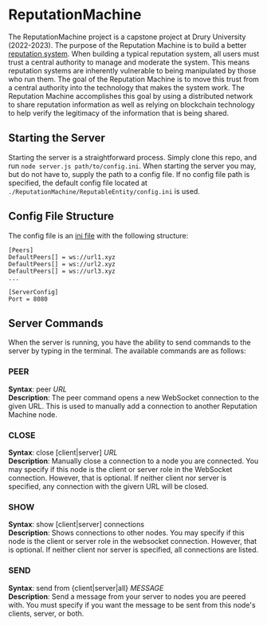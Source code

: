 # ReputationMachine

The ReputationMachine project is a capstone project at Drury University (2022-2023). The purpose of the Reputation Machine is to build a better [reputation system](https://en.wikipedia.org/wiki/Reputation_system#:~:text=Reputation%20systems%20are%20programs%20or,to%20build%20trust%20through%20reputation). When building a typical reputation system, all users must trust a central authority to manage and moderate the system. This means reputation systems are inherently vulnerable to being manipulated by those who run them. The goal of the Reputation Machine is to move this trust from a central authority into the technology that makes the system work. The Reputation Machine accomplishes this goal by using a distributed network to share reputation information as well as relying on blockchain technology to help verify the legitimacy of the information that is being shared.

## Starting the Server

Starting the server is a straightforward process. Simply clone this repo, and run `node server.js path/to/config.ini`. When starting the server you may, but do not have to, supply the path to a config file. If no config file path is specified, the default config file located at `./ReputationMachine/ReputableEntity/config.ini` is used.

## Config File Structure

The config file is an [ini file](https://en.wikipedia.org/wiki/INI_file) with the following structure:

```text
[Peers]
DefaultPeers[] = ws://url1.xyz
DefaultPeers[] = ws://url2.xyz
DefaultPeers[] = ws://url3.xyz
...

[ServerConfig]
Port = 8080
```

## Server Commands

When the server is running, you have the ability to send commands to the server by typing in the terminal. The available commands are as follows:

### PEER

**Syntax**: peer *URL*  
**Description**: The peer command opens a new WebSocket connection to the given URL. This is used to manually add a connection to another Reputation Machine node.

### CLOSE

**Syntax**: close [client|server] *URL*  
**Description**: Manually close a connection to a node you are connected. You may specify if this node is the client or server role in the WebSocket connection. However, that is optional. If neither client nor server is specified, any connection with the givern URL will be closed.

### SHOW

**Syntax**: show [client|server] connections  
**Description**: Shows connections to other nodes. You may specify if this node is the client or server role in the websocket connection. However, that is optional. If neither client nor server is specified, all connections are listed.

### SEND

**Syntax**: send from {client|server|all} *MESSAGE*  
**Description**: Send a message from your server to nodes you are peered with. You must specify if you want the message to be sent from this node's clients, server, or both.
